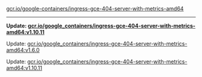 [gcr.io/google-containers/ingress-gce-404-server-with-metrics-amd64](https://hub.docker.com/r/cruse/ingress-gce-404-server-with-metrics-amd64/tags/) 

----
**Update: [gcr.io/google_containers/ingress-gce-404-server-with-metrics-amd64:v1.10.11](https://hub.docker.com/r/cruse/ingress-gce-404-server-with-metrics-amd64/tags/)**

Update: [gcr.io/google_containers/ingress-gce-404-server-with-metrics-amd64:v1.6.0](https://hub.docker.com/r/cruse/ingress-gce-404-server-with-metrics-amd64/tags/)

Update: [gcr.io/google_containers/ingress-gce-404-server-with-metrics-amd64:v1.10.11](https://hub.docker.com/r/cruse/ingress-gce-404-server-with-metrics-amd64/tags/)

